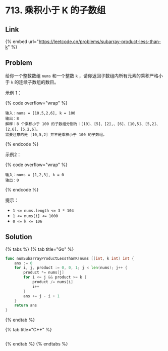 # 713. 乘积小于 K 的子数组

## Link

{% embed url="https://leetcode.cn/problems/subarray-product-less-than-k" %}

## Problem

给你一个整数数组 `nums` 和一个整数 `k` ，请你返回子数组内所有元素的乘积严格小于 `k` 的连续子数组的数目。

示例 1：

{% code overflow="wrap" %}
```
输入：nums = [10,5,2,6], k = 100
输出：8
解释：8 个乘积小于 100 的子数组分别为：[10]、[5]、[2],、[6]、[10,5]、[5,2]、[2,6]、[5,2,6]。
需要注意的是 [10,5,2] 并不是乘积小于 100 的子数组。
```
{% endcode %}

示例2：

{% code overflow="wrap" %}
```
输入：nums = [1,2,3], k = 0
输出：0
```
{% endcode %}

提示：

* `1 <= nums.length <= 3 * 104`
* `1 <= nums[i] <= 1000`
* `0 <= k <= 106`

## Solution

{% tabs %}
{% tab title="Go" %}
```go
func numSubarrayProductLessThanK(nums []int, k int) int {
    ans := 0
    for i, j, product := 0, 0, 1; j < len(nums); j++ {
        product *= nums[j]
        for i <= j && product >= k {
            product /= nums[i]
            i++
        }
        ans += j - i + 1
    }
    return ans
}
```
{% endtab %}

{% tab title="C++" %}
```cpp
```
{% endtab %}
{% endtabs %}
